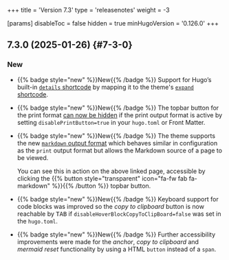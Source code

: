 +++
title = 'Version 7.3'
type = 'releasenotes'
weight = -3

[params]
  disableToc = false
  hidden = true
  minHugoVersion = '0.126.0'
+++

## 7.3.0 (2025-01-26) {#7-3-0}

### New

- {{% badge style="new" %}}New{{% /badge %}} Support for Hugo’s built-in [`details` shortcode](https://gohugo.io/content-management/shortcodes/#details) by mapping it to the theme's [`expand` shortcode](shortcodes/expand).

- {{% badge style="new" %}}New{{% /badge %}} The topbar button for the print format [can now be hidden](authoring/frontmatter/topbar/#print-button) if the print output format is active by setting `disablePrintButton=true` in your `hugo.toml` or Front Matter.

- {{% badge style="new" %}}New{{% /badge %}} The theme supports the new [`markdown` output format](configuration/sitemanagement/outputformats/#markdown-support) which behaves similar in configuration as the `print` output format but allows the Markdown source of a page to be viewed.

  You can see this in action on the above linked page, accessible by clicking the {{% button style="transparent" icon="fa-fw fab fa-markdown" %}}{{% /button %}} topbar button.

- {{% badge style="new" %}}New{{% /badge %}} Keyboard support for code blocks was improved so the _copy to clipboard_ button is now reachable by <kbd>TAB</kbd> if `disableHoverBlockCopyToClipBoard=false` was set in the `hugo.toml`.

- {{% badge style="new" %}}New{{% /badge %}} Further accessibility improvements were made for the _anchor_, _copy to clipboard_ and _mermaid reset_ functionality by using a HTML `button` instead of a `span`.
